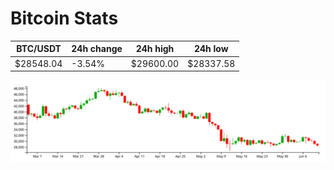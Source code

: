 # Bitcoin Stats

BTC/USDT|24h change|24h high|24h low|
|---|---|---|---|
|$28548.04|-3.54%|$29600.00|$28337.58|

<img src="./chart.svg">
